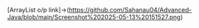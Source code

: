 [ArrayList o/p link]->(https://github.com/Sahanau04/Advanced-Java/blob/main/Screenshot%202025-05-13%20151527.png)
